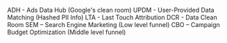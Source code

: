 ADH - Ads Data Hub (Google's clean room)
UPDM - User-Provided Data Matching (Hashed PII Info)
LTA - Last Touch Attribution
DCR - Data Clean Room
SEM – Search Engine Marketing (Low level funnel)
CBO – Campaign Budget Optimization (Middle level funnel)
